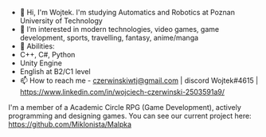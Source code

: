 - 👋 Hi, I'm Wojtek. I'm studying Automatics and Robotics at Poznan University of Technology
- 👀 I’m interested in modern technologies, video games, game development, sports, travelling, fantasy, anime/manga
- 🌱 Abilities:
- C++, C#, Python
- Unity Engine
- English at B2/C1 level
- 📫 How to reach me - czerwinskiwtj@gmail.com | discord Wojtek#4615 | https://www.linkedin.com/in/wojciech-czerwinski-2503591a9/

I'm a member of a Academic Circle RPG (Game Development), actively programming and designing games. You can see our current project here: 
https://github.com/Miklonista/Malpka


